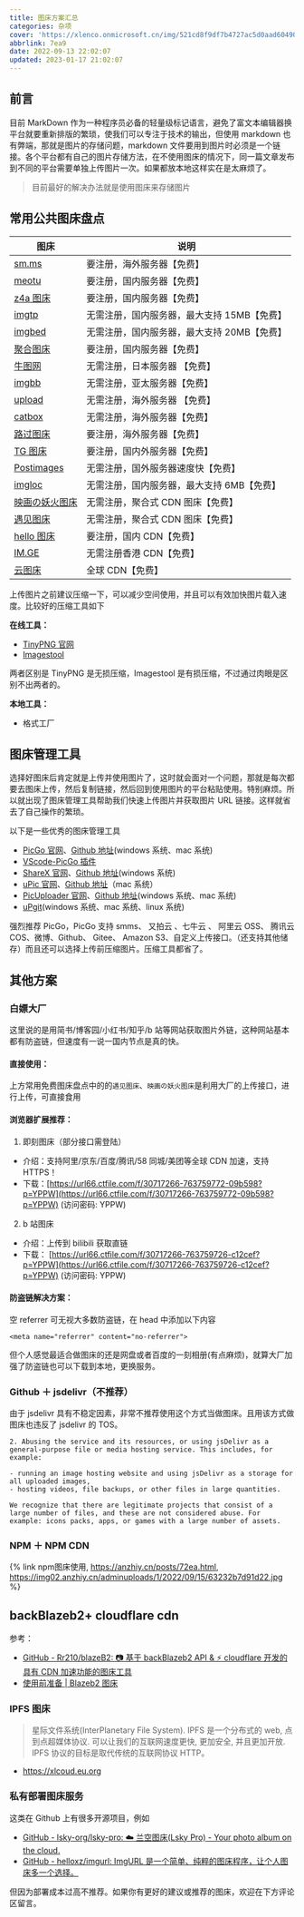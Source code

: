 ```yaml
---
title: 图床方案汇总
categories: 杂项
cover: 'https://xlenco.onmicrosoft.cn/img/521cd8f9df7b4727ac5d0aad60490b66.webp'
abbrlink: 7ea9
date: 2022-09-13 22:02:07
updated: 2023-01-17 21:02:07
---
```


## 前言

目前 MarkDown 作为一种程序员必备的轻量级标记语言，避免了富文本编辑器换平台就要重新排版的繁琐，使我们可以专注于技术的输出，但使用 markdown 也有弊端，那就是图片的存储问题，markdown 文件要用到图片时必须是一个链接。各个平台都有自己的图片存储方法，在不使用图床的情况下，同一篇文章发布到不同的平台需要单独上传图片一次。如果都放本地这样实在是太麻烦了。

> 目前最好的解决办法就是使用图床来存储图片

## 常用公共图床盘点

| **图床**                                       | **说明**                                    |
| ---------------------------------------------- | ------------------------------------------- |
| [sm.ms](https://sm.ms)                         | 要注册，海外服务器【免费】                  |
| [meotu](https://moetu.org)                     | 要注册，国内服务器【免费】                  |
| [z4a 图床](https://www.z4a.net)                | 要注册，国内服务器【免费】                  |
| [imgtp](https://www.imgtp.com)                 | 无需注册，国内服务器，最大支持 15MB【免费】 |
| [imgbed](https://www.imgbed.com/?lang=zh-CN)   | 无需注册，国内服务器，最大支持 20MB【免费】 |
| [聚合图床](https://www.superbed.cn)            | 要注册，国内服务器【免费】                  |
| [牛图网](https://niupic.com)                   | 无需注册，日本服务器 【免费】               |
| [imgbb](https://imgbb.com)                     | 无需注册，亚太服务器【免费】                |
| [upload](https://upload.cc)                    | 无需注册，海外服务器 【免费】               |
| [catbox](https://catbox.moe)                   | 无需注册，海外服务器【免费】                |
| [路过图床](https://imgtu.com/)                 | 要注册，海外服务器【免费】                  |
| [TG 图床](https://imgtg.com)                   | 要注册，国内外服务器【免费】                |
| [Postimages](https://postimages.org)           | 无需注册，国外服务器速度快【免费】          |
| [imgloc](https://imgloc.com)                   | 无需注册，国内服务器，最大支持 6MB【免费】  |
| [映画の妖火图床 ](https://yh-pic.ihcloud.net/) | 无需注册，聚合式 CDN 图床【免费】           |
| [遇见图床 ](https://www.hualigs.cn/)           | 无需注册，聚合式 CDN 图床【免费】           |
| [hello 图床](https://www.helloimg.com/)        | 要注册，国内 CDN【免费】                    |
| [IM.GE ](https://im.ge/)                       | 无需注册香港 CDN【免费】                    |
| [云图床](https://cloudimge.com/)               | 全球 CDN【免费】                            |

上传图片之前建议压缩一下，可以减少空间使用，并且可以有效加快图片载入速度。比较好的压缩工具如下

**在线工具：**

- [TinyPNG 官网](https://tinypng.com)
- [Imagestool](https://imagestool.com)

两者区别是 TinyPNG 是无损压缩，Imagestool 是有损压缩，不过通过肉眼是区别不出两者的。

**本地工具：**

- 格式工厂

## 图床管理工具

选择好图床后肯定就是上传并使用图片了，这时就会面对一个问题，那就是每次都要去图床上传，然后复制链接，然后回到使用图片的平台粘贴使用。特别麻烦。所以就出现了图床管理工具帮助我们快速上传图片并获取图片 URL 链接。这样就省去了自己操作的繁琐。

以下是一些优秀的图床管理工具

- [PicGo 官网](https://molunerfinn.com/PicGo/)、[Github 地址](https://github.com/Molunerfinn/PicGo)(windows 系统、mac 系统)
- [VScode-PicGo 插件](https://github.com/PicGo/vs-picgo)
- [ShareX 官网](https://github.com/ShareX/ShareX)、[Github 地址](https://github.com/ShareX/ShareX)(windows 系统)
- [uPic 官网](https://blog.svend.cc/upic/)、[Github 地址](https://github.com/gee1k/uPic)（mac 系统）
- [PicUploader 官网](https://www.xiebruce.top/17.html)、[Github 地址](https://github.com/xiebruce/PicUploader)(windows 系统、mac 系统)
- [uPgit](https://github.com/pluveto/upgit)(windows 系统、mac 系统、linux 系统)

强烈推荐 PicGo，PicGo 支持 smms、 又拍云 、七牛云 、 阿里云 OSS、 腾讯云 COS、微博、Github、 Gitee、 Amazon S3、自定义上传接口。（还支持其他储存）而且还可以选择上传前压缩图片。压缩工具都省了。

## 其他方案

### 白嫖大厂

这里说的是用简书/博客园/小红书/知乎/b 站等网站获取图片外链，这种网站基本都有防盗链，但速度有一说一国内节点是真的快。

#### 直接使用：

上方常用免费图床盘点中的的`遇见图床`、`映画の妖火图床`是利用大厂的上传接口，进行上传，可直接食用

#### 浏览器扩展推荐：

1. 即刻图床（部分接口需登陆）

- 介绍：支持阿里/京东/百度/腾讯/58 同城/美团等全球 CDN 加速，支持 HTTPS！
- 下载：[https://url66.ctfile.com/f/30717266-763759772-09b598?p=YPPW](https://url66.ctfile.com/f/30717266-763759772-09b598?p=YPPW) (访问密码: YPPW)

2. b 站图床

- 介绍：上传到 bilibili 获取直链
- 下载： [https://url66.ctfile.com/f/30717266-763759726-c12cef?p=YPPW](https://url66.ctfile.com/f/30717266-763759726-c12cef?p=YPPW) (访问密码: YPPW)

#### 防盗链解决方案：

空 referrer 可无视大多数防盗链，在 head 中添加以下内容

```
<meta name="referrer" content="no-referrer">
```

但个人感觉最适合做图床的还是网盘或者百度的一刻相册(有点麻烦)，就算大厂加强了防盗链也可以下载到本地，更换服务。

### Github ＋ jsdelivr（不推荐）

由于 jsdelivr 具有不稳定因素，非常不推荐使用这个方式当做图床。且用该方式做图床也违反了 jsdelivr 的 TOS。

```
2. Abusing the service and its resources, or using jsDelivr as a general-purpose file or media hosting service. This includes, for example:

- running an image hosting website and using jsDelivr as a storage for all uploaded images,
- hosting videos, file backups, or other files in large quantities.

We recognize that there are legitimate projects that consist of a large number of files, and these are not considered abuse. For example: icons packs, apps, or games with a large number of assets.
```

### NPM ＋ NPM CDN

{% link npm图床使用, https://anzhiy.cn/posts/72ea.html, https://img02.anzhiy.cn/adminuploads/1/2022/09/15/63232b7d91d22.jpg %}

## backBlazeb2+ cloudflare cdn

参考：

- [GitHub - Rr210/blazeB2: 📷 基于 backBlazeb2 API & ⚡ cloudflare 开发的具有 CDN 加速功能的图床工具](https://github.com/Rr210/blazeB2)
- [使用前准备 | Blazeb2 图床](https://blazeb2.js.org/guide/prepare.html)

### IPFS 图床

> 星际文件系统(InterPlanetary File System). IPFS 是一个分布式的 web, 点到点超媒体协议. 可以让我们的互联网速度更快, 更加安全, 并且更加开放. IPFS 协议的目标是取代传统的互联网协议 HTTP。

- https://xlcoud.eu.org

### 私有部署图床服务

这类在 Github 上有很多开源项目，例如

- [GitHub - lsky-org/lsky-pro: ☁️ 兰空图床(Lsky Pro) - Your photo album on the cloud.](https://github.com/lsky-org/lsky-pro)
- [GitHub - helloxz/imgurl: ImgURL 是一个简单、纯粹的图床程序，让个人图床多一个选择。](https://github.com/helloxz/imgurl)

但因为部署成本过高不推荐。如果你有更好的建议或推荐的图床，欢迎在下方评论区留言。

